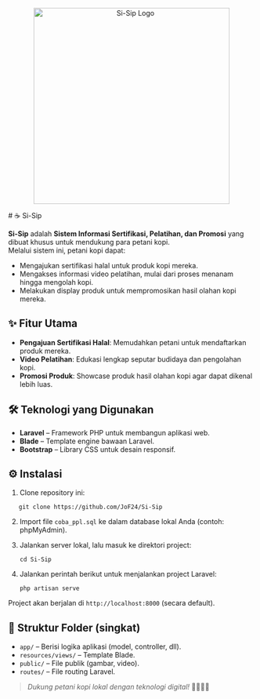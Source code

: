 <p align="center">
  <img src="public/gambar/logo.jpg" alt="Si-Sip Logo" width="400"/>
</p>
# ☕ Si-Sip

**Si-Sip** adalah **Sistem Informasi Sertifikasi, Pelatihan, dan Promosi** yang dibuat khusus untuk mendukung para petani kopi.  
Melalui sistem ini, petani kopi dapat:
- Mengajukan sertifikasi halal untuk produk kopi mereka.
- Mengakses informasi video pelatihan, mulai dari proses menanam hingga mengolah kopi.
- Melakukan display produk untuk mempromosikan hasil olahan kopi mereka.

## ✨ Fitur Utama
- **Pengajuan Sertifikasi Halal**: Memudahkan petani untuk mendaftarkan produk mereka.
- **Video Pelatihan**: Edukasi lengkap seputar budidaya dan pengolahan kopi.
- **Promosi Produk**: Showcase produk hasil olahan kopi agar dapat dikenal lebih luas.

## 🛠️ Teknologi yang Digunakan
- **Laravel** – Framework PHP untuk membangun aplikasi web.
- **Blade** – Template engine bawaan Laravel.
- **Bootstrap** – Library CSS untuk desain responsif.

## ⚙️ Instalasi

1. Clone repository ini:
````
   git clone https://github.com/JoF24/Si-Sip
````

2. Import file `coba_ppl.sql` ke dalam database lokal Anda (contoh: phpMyAdmin).
3. Jalankan server lokal, lalu masuk ke direktori project:

   ```
   cd Si-Sip
   ```
4. Jalankan perintah berikut untuk menjalankan project Laravel:

   ```
   php artisan serve
   ```

Project akan berjalan di `http://localhost:8000` (secara default).

## 📂 Struktur Folder (singkat)

* `app/` – Berisi logika aplikasi (model, controller, dll).
* `resources/views/` – Template Blade.
* `public/` – File publik (gambar, video).
* `routes/` – File routing Laravel.

> *Dukung petani kopi lokal dengan teknologi digital!* 🧑🏻‍🌾✨
